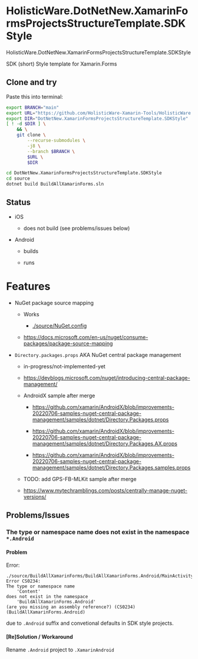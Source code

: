 # HolisticWare.DotNetNew.XamarinFormsProjectsStructureTemplate.SDKStyle

HolisticWare.DotNetNew.XamarinFormsProjectsStructureTemplate.SDKStyle

SDK (short) Style template for Xamarin.Forms

## Clone and try

Paste this into terminal:

```bash
export BRANCH="main"
export URL="https://github.com/HolisticWare-Xamarin-Tools/HolisticWare.DotNetNew.XamarinFormsProjectsStructureTemplate.SDKStyle.git"
export DIR="DotNetNew.XamarinFormsProjectsStructureTemplate.SDKStyle"
[ ! -d $DIR ] \
    && \
    git clone \
        --recurse-submodules \
        -j8 \
        --branch $BRANCH \
        $URL \
        $DIR

cd DotNetNew.XamarinFormsProjectsStructureTemplate.SDKStyle
cd source 
dotnet build BuildAllXamarinForms.sln
```

## Status

*   iOS 

    *   does not build (see problems/issues below)

*   Android 

    *   builds

    *   runs

# Features

*   NuGet package source mapping

    *   Works

        *   [./source/NuGet.config](./source/NuGet.config)

    *   https://docs.microsoft.com/en-us/nuget/consume-packages/package-source-mapping



*   `Directory.packages.props` AKA NuGet central package management

    *   in-progress/not-implemented-yet

    *   https://devblogs.microsoft.com/nuget/introducing-central-package-management/

    *   AndroidX sample after merge

        *   https://github.com/xamarin/AndroidX/blob/improvements-20220706-samples-nuget-central-package-management/samples/dotnet/Directory.Packages.props

        *   https://github.com/xamarin/AndroidX/blob/improvements-20220706-samples-nuget-central-package-management/samples/dotnet/Directory.Packages.AX.props

        *   https://github.com/xamarin/AndroidX/blob/improvements-20220706-samples-nuget-central-package-management/samples/dotnet/Directory.Packages.samples.props

    *   TODO: add GPS-FB-MLKit sample after merge

    *   https://www.mytechramblings.com/posts/centrally-manage-nuget-versions/

    
## Problems/Issues

### The type or namespace name does not exist in the namespace `*.Android`

#### Problem

Error:

```
./source/BuildAllXamarinForms/BuildAllXamarinForms.Android/MainActivity.cs(120,120): 
Error CS0234: 
The type or namespace name 
    'Content' 
does not exist in the namespace 
    'BuildAllXamarinForms.Android' 
(are you missing an assembly reference?) (CS0234) (BuildAllXamarinForms.Android)
```

due to `.Android` suffix and convetional defaults in SDK style projects.

#### [Re]Solution / Workaround

Rename `.Android` project to `.XamarinAndroid`